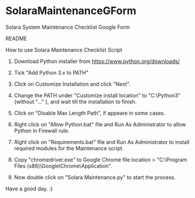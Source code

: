 # SolaraMaintenanceGForm
Solara System Maintenance Checklist Google Form

README

How to use Solara Maintenance Checklist Script

1. Download Python installer from https://www.python.org/downloads/

2. Tick "Add Python 3.x to PATH"

3. Click on Customize Installation and click "Next".

4. Change the PATH under "Customize install location" to "C:\Python3\" (without "..." ), and wait till the installation to finish.

5. Click on "Disable Max Length Path", if appeare in some cases.

6. Right click on "Allow Python.bat" file and Run As Administrator to allow Python in Firewall rule.

7. Right click on "Requirements.bat" file and Run As Administrator to install required modules for the Maintenance script.

8. Copy "chromedriver.exe" to Google Chrome file location > "C:\Program Files (x86)\Google\Chrome\Application\".

9. Now double click on "Solara Maintenance.py" to start the process.

Have a good day. :)
